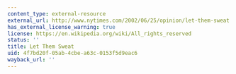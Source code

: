 ```yaml
---
content_type: external-resource
external_url: http://www.nytimes.com/2002/06/25/opinion/let-them-sweat.html
has_external_license_warning: true
license: https://en.wikipedia.org/wiki/All_rights_reserved
status: ''
title: Let Them Sweat
uid: 4f7bd20f-05ab-4cbe-a63c-0153f5d9eac6
wayback_url: ''
---
```

